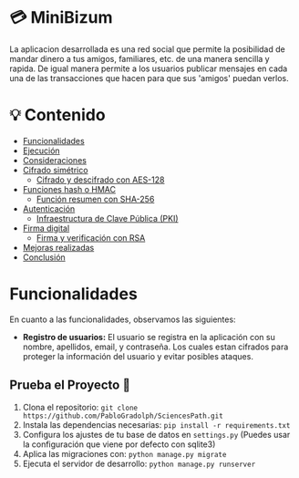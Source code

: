 # 💳 MiniBizum
La aplicacion desarrollada es una red social que permite la posibilidad de mandar dinero a tus amigos, familiares, etc. de una manera sencilla y rapida. De igual manera permite a los usuarios publicar mensajes en cada una de las transacciones que hacen para que sus 'amigos' puedan verlos.
# 💡 Contenido
- [Funcionalidades](#funcionalidades)
- [Ejecución](#ejecución)
- [Consideraciones](#consideraciones)
- [Cifrado simétrico](#cifrado-simétrico)
  - [Cifrado y descifrado con AES-128](#cifrado-y-descifrado-con-aes-128)
- [Funciones hash o HMAC](#funciones-hash-o-hmac)
    - [Función resumen con SHA-256](#función-resumen-con-sha-256)
- [Autenticación](#autenticación)
    - [Infraestructura de Clave Pública (PKI)](#infraestructura-de-clave-pública-pki)
- [Firma digital](#firma-digital)
    - [Firma y verificación con RSA](#firma-y-verificación-con-rsa)
- [Mejoras realizadas](#mejoras-realizadas)
- [Conclusión](#conclusión)

# Funcionalidades
En cuanto a las funcionalidades, observamos las siguientes:
- **Registro de usuarios:** El usuario se registra en la aplicación con su nombre, apellidos, email, y contraseña. Los cuales estan cifrados para proteger la información del usuario y evitar posibles ataques.

## Prueba el Proyecto 🚀

1. Clona el repositorio: `git clone https://github.com/PabloGradolph/SciencesPath.git`
2. Instala las dependencias necesarias: `pip install -r requirements.txt`
3. Configura los ajustes de tu base de datos en `settings.py` (Puedes usar la configuración que viene por defecto con sqlite3)
4. Aplica las migraciones con: `python manage.py migrate`
5. Ejecuta el servidor de desarrollo: `python manage.py runserver`
